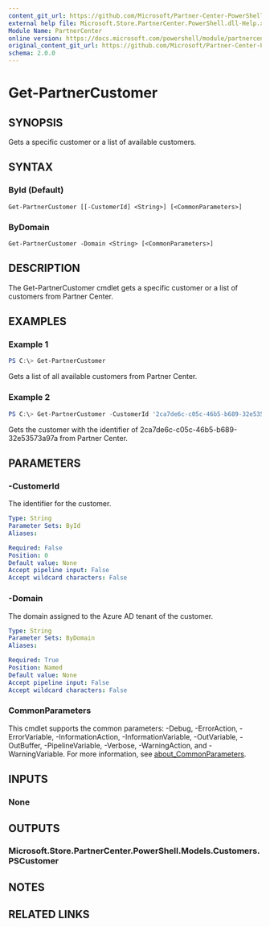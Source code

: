 ```yaml
---
content_git_url: https://github.com/Microsoft/Partner-Center-PowerShell/blob/master/docs/help/Get-PartnerCustomer.md
external help file: Microsoft.Store.PartnerCenter.PowerShell.dll-Help.xml
Module Name: PartnerCenter
online version: https://docs.microsoft.com/powershell/module/partnercenter/Get-PartnerCustomer
original_content_git_url: https://github.com/Microsoft/Partner-Center-PowerShell/blob/master/docs/help/Get-PartnerCustomer.md
schema: 2.0.0
---
```


# Get-PartnerCustomer

## SYNOPSIS
Gets a specific customer or a list of available customers.

## SYNTAX

### ById (Default)
```
Get-PartnerCustomer [[-CustomerId] <String>] [<CommonParameters>]
```

### ByDomain
```
Get-PartnerCustomer -Domain <String> [<CommonParameters>]
```

## DESCRIPTION
The Get-PartnerCustomer cmdlet gets a specific customer or a list of customers from Partner Center.

## EXAMPLES

### Example 1
```powershell
PS C:\> Get-PartnerCustomer
```

Gets a list of all available customers from Partner Center.

### Example 2
```powershell
PS C:\> Get-PartnerCustomer -CustomerId '2ca7de6c-c05c-46b5-b689-32e53573a97a'
```

Gets the customer with the identifier of 2ca7de6c-c05c-46b5-b689-32e53573a97a from Partner Center.

## PARAMETERS

### -CustomerId
The identifier for the customer.

```yaml
Type: String
Parameter Sets: ById
Aliases:

Required: False
Position: 0
Default value: None
Accept pipeline input: False
Accept wildcard characters: False
```

### -Domain
The domain assigned to the Azure AD tenant of the customer.

```yaml
Type: String
Parameter Sets: ByDomain
Aliases:

Required: True
Position: Named
Default value: None
Accept pipeline input: False
Accept wildcard characters: False
```

### CommonParameters
This cmdlet supports the common parameters: -Debug, -ErrorAction, -ErrorVariable, -InformationAction, -InformationVariable, -OutVariable, -OutBuffer, -PipelineVariable, -Verbose, -WarningAction, and -WarningVariable. For more information, see [about_CommonParameters](http://go.microsoft.com/fwlink/?LinkID=113216).

## INPUTS

### None

## OUTPUTS

### Microsoft.Store.PartnerCenter.PowerShell.Models.Customers.PSCustomer

## NOTES

## RELATED LINKS
